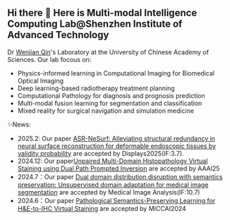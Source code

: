 ## Hi there 👋 Here is Multi-modal Intelligence Computing Lab@Shenzhen Institute of Advanced Technology

Dr [Wenjian Qin](https://scholar.google.com/citations?user=QulpzUAAAAAJ&hl=en#)'s  Laboratory at the University of Chinese Academy of Sciences.
Our lab focous on:
 - Physics-informed learning in Computational Imaging for Biomedical Optical Imaging
 - Deep learning-based radiotherapy treatment planning
 - Computational Pathology for diagnosis and prognosis prediction
 - Multi-modal fusion learning for segmentation and classification
 - Mixed reality for surgical navigation and simulation medicine

✨News:
  - 2025.2: Our paper [ASR-NeSurf: Alleviating structural redundancy in neural surface reconstruction for deformable endoscopic tissues by validity probability](https://www.sciencedirect.com/science/article/abs/pii/S014193822500037X#baep-article-footnote-id1) are accepted by Displays2025(IF:3.7).
  - 2024.12: Our paper[Unpaired Multi-Domain Histopathology Virtual Staining using Dual Path Prompted Inversion](https://arxiv.org/html/2412.11106v1) are accepted by AAAI25
  - 2024.7：Our paper [Dual domain distribution disruption with semantics preservation: Unsupervised domain adaptation for medical image segmentation](https://www.sciencedirect.com/science/article/abs/pii/S1361841524002007) are accepted by Medical Image Analysis(IF:10.7)
  - 2024.6：Our paper [Pathological Semantics-Preserving Learning for H&E-to-IHC Virtual Staining](https://arxiv.org/abs/2407.03655) are accepted by MICCAI2024

<!--
**MIXAILAB/MIXAILAB** is a ✨ _special_ ✨ repository because its `README.md` (this file) appears on your GitHub profile.

Here are some ideas to get you started:

- 🔭 I’m currently working on ...
- 🌱 I’m currently learning ...
- 👯 I’m looking to collaborate on ...
- 🤔 I’m looking for help with ...
- 💬 Ask me about ...
- 📫 How to reach me: ...
- 😄 Pronouns: ...
- ⚡ Fun fact: ...
-->
